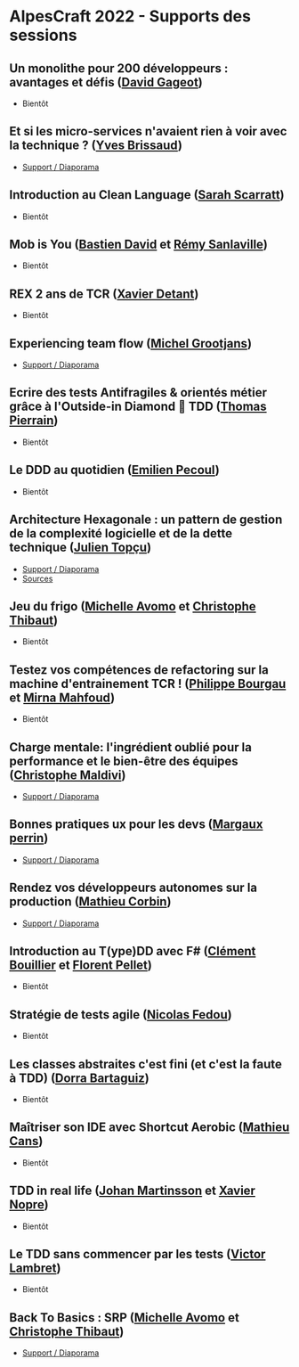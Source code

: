 # AlpesCraft 2022 - Supports des sessions

## Un monolithe pour 200 développeurs : avantages et défis ([David Gageot](https://twitter.com/dgageot))

* Bientôt

## Et si les micro-services n'avaient rien à voir avec la technique ? ([Yves Brissaud](https://twitter.com/_crev_))

* [Support / Diaporama](https://speakerdeck.com/eunomie/alpescraft-2022-et-si-les-micro-services-navaient-rien-a-voir-avec-la-technique)

## Introduction au Clean Language ([Sarah Scarratt](https://www.linkedin.com/in/sarahscarratt2020))

* Bientôt

## Mob is You ([Bastien David](https://twitter.com/bastien_david) et [Rémy Sanlaville](http://twitter.com/sanlaville))

* Bientôt

## REX 2 ans de TCR ([Xavier Detant](https://twitter.com/XDetant))

* Bientôt

## Experiencing team flow ([Michel Grootjans](https://twitter.com/michelgrootjans))

* [Support / Diaporama](./files/experiencing_team_flow.pdf)

## Ecrire des tests Antifragiles & orientés métier grâce à l'Outside-in Diamond 🔷 TDD ([Thomas Pierrain](https://twitter.com/tpierrain))

* Bientôt

## Le DDD au quotidien ([Emilien Pecoul](https://twitter.com/Ouarzy))

* Bientôt

## Architecture Hexagonale : un pattern de gestion de la complexité logicielle et de la dette technique ([Julien Topçu](https://twitter.com/JulienTopcu))

* [Support / Diaporama](https://slides.com/julientopcu/architecture-hexagonale-un-pattern-de-gestion-de-la-complexit-logicielle-et-de-la-dette-technique)
* [Sources](https://gitlab.com/beyondxscratch/hexagonal-architecture-java-springboot/)

## Jeu du frigo ([Michelle Avomo](https://twitter.com/michelle_avomo) et [Christophe Thibaut](http://twitter.com/ToF_))

* Bientôt

## Testez vos compétences de refactoring sur la machine d'entrainement TCR ! ([Philippe Bourgau](https://www.linkedin.com/in/philippe-bourgau-607a928/?originalSubdomain=fr) et [Mirna Mahfoud](https://twitter.com/mirna_mahfoud))

* Bientôt

## Charge mentale: l'ingrédient oublié pour la performance et le bien-être des équipes ([Christophe Maldivi](https://twitter.com/chmaldivi))

* [Support / Diaporama](./files/charge_mentale.pdf)

## Bonnes pratiques ux pour les devs ([Margaux perrin](https://twitter.com/Margauxlergo))

* [Support / Diaporama](./files/bonnes_pratiques_ux_pour_les_devs.pdf)

## Rendez vos développeurs autonomes sur la production ([Mathieu Corbin](https://twitter.com/_mcorbin))

* [Support / Diaporama](https://www.mcorbin.fr/pdf/slides/dev_autonomes_prod.pdf)

## Introduction au T(ype)DD avec F# ([Clément Bouillier](https://twitter.com/clem_bouillier) et [Florent Pellet](https://twitter.com/florentpellet))

* Bientôt

## Stratégie de tests agile ([Nicolas Fedou](https://twitter.com/CoulasFedou))

* Bientôt

## Les classes abstraites c'est fini (et c'est la faute à TDD) ([Dorra Bartaguiz](https://twitter.com/DorraBartaguiz))

* Bientôt

## Maîtriser son IDE avec Shortcut Aerobic ([Mathieu Cans](https://twitter.com/mathieucans))

* Bientôt

## TDD in real life ([Johan Martinsson](https://twitter.com/johan_alps) et [Xavier Nopre](https://twitter.com/xnopre))

* Bientôt

## Le TDD sans commencer par les tests ([Victor Lambret](https://twitter.com/VictorLambret))

* Bientôt

## Back To Basics : SRP ([Michelle Avomo](https://twitter.com/michelle_avomo) et [Christophe Thibaut](http://twitter.com/ToF_))

* [Support / Diaporama](./files/back_to_basics_srp.pdf)